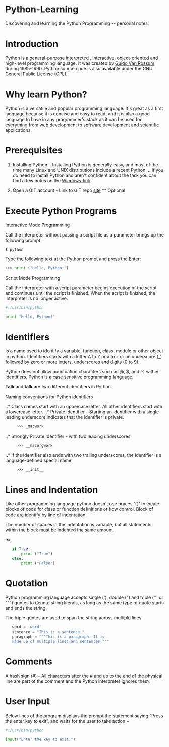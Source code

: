 # Python-Learning

 Discovering and learning the Python Programming -- personal notes.

# Introduction 

 Python is a general-purpose [ interpreted ](../master/interpreted-language.md), interactive, object-oriented and high-level programming language.
 It was created by [ Guido Van Rossum ](https://en.wikipedia.org/wiki/Guido_van_Rossum) during 1985-1990. Python source code is also available under the GNU General Public License (GPL).
 
# Why learn Python?

 Python is a versatile and popular programming language. It's great as a first language because it is concise and easy to read, and it is also a good language to have in any programmer's 
 stack as it can be used for everything from web development to software development and scientific applications. 

# Prerequisites

 1. Installing Python
.. Installing Python is generally easy, and most of the time many Linux and UNIX distributions include a recent Python. 
.. If you do need to install Python and aren't confident about the task you can find a few notes on the [Windows-link](../master/windows-installation.md). 

 2. Open a GIT account - Link to GIT repo [site](https://github.com/) ** Optional

# Execute Python Programs

 Interactive Mode Programming

 Call the interpreter without passing a script file as a parameter brings up the following prompt −

```
$ python
```
 
 Type the following text at the Python prompt and press the Enter:

```python
>>> print ("Hello, Python!")
```

 Script Mode Programming

 Call the interpreter with a script parameter begins execution of the script and continues until the script is finished. When the script is finished, the interpreter is no longer active.

```python
#!/usr/bin/python

print "Hello, Python!"
```

# Identifiers

 Is a name used to identify a variable, function, class, module or other object in python.
 Identifiers starts with a letter A to Z or a to z or an underscore (_) followed by zero or more letters, underscores and digits (0 to 9).
 
 Python does not allow punctuation characters such as @, $, and % within identifiers. Python is a case sensitive programming language.
 
 **Talk** and **talk** are two different identifiers in Python.
 
 Naming conventions for Python identifiers
 
 ..* Class names start with an uppercase letter. All other identifiers start with a lowercase letter.
 ..* Private Identifier - Starting an identifier with a single leading underscore indicates that the identifier is private.

```python
     >>> _macwork
```
 ..* Strongly Private Identifier - with two leading underscores
```python
     >>> __macorgwork
```
 ..* If the identifier also ends with two trailing underscores, the identifier is a language-defined special name.
 
```
     >>> __init__
```

# Lines and Indentation
 Like other programming language python doesn't use braces '{}' to locate blocks of code for class or function definitions or flow control.
 Block of code are identify by line of indentation.
  
 The number of spaces in the indentation is variable, but all statements within the block must be indented the same amount.
  
 ex.
  
```python
   if True:
       print ("True")
   else:
       print ("False")
``` 

# Quotation
 Python programming language accepts single ('), double (") and triple (''' or """) quotes to denote string literals, as long as the same type of quote starts and ends the string.
 
 The triple quotes are used to span the string across multiple lines. 

```Python
   word = 'word'
   sentence = "This is a sentence."
   paragraph = """This is a paragraph. It is
   made up of multiple lines and sentences."""
```
 
# Comments
 A hash sign (#) - All characters after the # and up to the end of the physical line are part of the comment and the Python interpreter ignores them.
 
# User Input
  Below lines of the program displays the prompt the statement saying “Press the enter key to exit”, and waits for the user to take action −
  
```python
#!/usr/bin/python

input("Enter the key to exit.")
```
